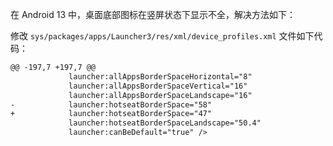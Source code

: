 在 Android 13 中，桌面底部图标在竖屏状态下显示不全，解决方法如下：

修改 `sys/packages/apps/Launcher3/res/xml/device_profiles.xml` 文件如下代码：

```xml
@@ -197,7 +197,7 @@
             launcher:allAppsBorderSpaceHorizontal="8"
             launcher:allAppsBorderSpaceVertical="16"
             launcher:allAppsBorderSpaceLandscape="16"
-            launcher:hotseatBorderSpace="58"
+            launcher:hotseatBorderSpace="47"
             launcher:hotseatBorderSpaceLandscape="50.4"
             launcher:canBeDefault="true" />
```

